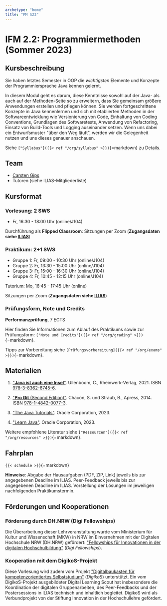 ```yaml
---
archetype: "home"
title: "PM S23"
---
```



# IFM 2.2: Programmiermethoden (Sommer 2023)

## Kursbeschreibung

Sie haben letztes Semester in OOP die _wichtigsten_ Elemente und Konzepte der
Programmiersprache Java kennen gelernt.

In diesem Modul geht es darum, diese Kenntnisse sowohl auf der Java- als auch auf der
Methoden-Seite so zu erweitern, dass Sie gemeinsam größere Anwendungen erstellen und
pflegen können. Sie werden fortgeschrittene Konzepte in Java kennenlernen und sich mit
etablierten Methoden in der Softwareentwicklung wie Versionierung von Code, Einhaltung
von Coding Conventions, Grundlagen des Softwaretests, Anwendung von Refactoring, Einsatz
von Build-Tools und Logging auseinander setzen. Wenn uns dabei ein Entwurfsmuster "über
den Weg läuft", werden wir die Gelegenheit nutzen und uns dieses genauer anschauen.

Siehe `["Syllabus"]({{< ref "/org/syllabus" >}})`{=markdown} zu Details.


## Team

-   [Carsten Gips](https://www.hsbi.de/minden/ueber-uns/personenverzeichnis/carsten-gips)
-   Tutoren (siehe ILIAS-Mitgliederliste)


## Kursformat

### Vorlesung: 2 SWS

*   Fr, 16:30 - 18:00 Uhr (online/J104)

Durchführung als **Flipped Classroom**: Sitzungen per Zoom (**Zugangsdaten siehe [ILIAS]**)

### Praktikum: 2+1 SWS

*   Gruppe 1: Fr, 09:00 - 10:30 Uhr (online/J104)
*   Gruppe 2: Fr, 13:30 - 15:00 Uhr (online/J104)
*   Gruppe 3: Fr, 15:00 - 16:30 Uhr (online/J104)
*   Gruppe 4: Fr, 10:45 - 12:15 Uhr (online/J104)

Tutorium: Mo, 16:45 - 17:45 Uhr (online)

Sitzungen per Zoom (**Zugangsdaten siehe [ILIAS]**)

[ILIAS]: https://www.hsbi.de/elearning/goto.php?target=crs_1181185&client_id=FH-Bielefeld

### Prüfungsform, Note und Credits

**Performanzprüfung**, 7 ECTS

Hier finden Sie Informationen zum Ablauf des Praktikums sowie zur Prüfungsform:
`["Note und Credits"]({{< ref "/org/grading" >}})`{=markdown}.

Tipps zur Vorbereitung siehe `[Prüfungsvorbereitung]({{< ref "/org/exams" >}})`{=markdown}.


## Materialien

1.  ["**Java ist auch eine Insel**"](https://openbook.rheinwerk-verlag.de/javainsel/index.html).
    Ullenboom, C., Rheinwerk-Verlag, 2021.
    ISBN [978-3-8362-8745-6](https://fhb-bielefeld.digibib.net/openurl?isbn=978-3-8362-8745-6).

2.  ["**Pro Git** (Second Edition)"](https://git-scm.com/book/en/v2).
    Chacon, S. und Straub, B., Apress, 2014.
    ISBN [978-1-4842-0077-3](https://fhb-bielefeld.digibib.net/openurl?isbn=978-1-4842-0077-3).

3.  ["The Java Tutorials"](https://docs.oracle.com/javase/tutorial/).
    Oracle Corporation, 2023.

4.  ["Learn Java"](https://dev.java/learn/).
    Oracle Corporation, 2023.

Weitere empfohlene Literatur siehe `["Ressourcen"]({{< ref "/org/resources" >}})`{=markdown}.


## Fahrplan

`{{< schedule >}}`{=markdown}

**Hinweise**: Abgabe der Hausaufgaben (PDF, ZIP, Link) jeweils bis zur angegebenen Deadline im ILIAS.
Peer-Feedback jeweils bis zur angegebenen Deadline im ILIAS.
Vorstellung der Lösungen im jeweiligen nachfolgenden Praktikumstermin.


## Förderungen und Kooperationen

### Förderung durch DH.NRW (Digi Fellowships)

Die Überarbeitung dieser Lehrveranstaltung wurde vom Ministerium für Kultur und Wissenschaft
(MKW) in NRW im Einvernehmen mit der Digitalen Hochschule NRW (DH.NRW) gefördert:
["Fellowships für Innovationen in der digitalen Hochschulbildung"] (_Digi Fellowships_).

["Fellowships für Innovationen in der digitalen Hochschulbildung"]: https://www.dh.nrw/kooperationen/Digi-Fellows-2

### Kooperation mit dem DigikoS-Projekt

Diese Vorlesung wird zudem vom Projekt ["Digitalbaukasten für kompetenzorientiertes Selbststudium"]
(_DigikoS_) unterstützt. Ein vom DigikoS-Projekt ausgebildeter Digital Learning Scout hat
insbesondere die Koordination der digitalen Gruppenarbeiten, des Peer-Feedbacks und der
Postersessions in ILIAS technisch und inhaltlich begleitet. DigikoS wird als Verbundprojekt
von der Stiftung Innovation in der Hochschullehre gefördert.

["Digitalbaukasten für kompetenzorientiertes Selbststudium"]: https://www.digikos.de
